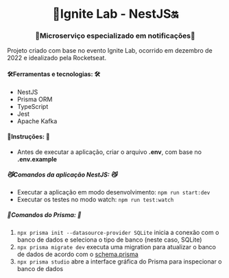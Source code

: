 <h1 align="center">🧪️Ignite Lab - NestJS🔛️</h1>

<h3 align="center">🔔️Microserviço especializado em notificações🔔️</h3>

<p>
    Projeto criado com base no evento Ignite Lab, ocorrido em dezembro de 2022 e idealizado pela 
    <a href="https://www.youtube.com/@rocketseat" style="text-decoration: none;">Rocketseat</a>.
</p>

<h4>🛠Ferramentas e tecnologias: 🛠</h4>
<ul>
    <li>NestJS</li>
    <li>Prisma ORM</li>
    <li>TypeScript</li>
    <li>Jest</li>
    <li>Apache Kafka</li>
</ul>

<h4>📜️Instruções: 📜️</h4>
<ul>
    <li>
        Antes de executar a aplicação, criar o arquivo <b>.env</b>, com base no <b>.env.example</b>
    </li>
</ul>

<h5>😼️Comandos da aplicação NestJS: 😼️</h5>
<ul>
    <li>
        Executar a aplicação em modo desenvolvimento: <code>npm run start:dev</code>
    </li>
    <li>
        Executar os testes no modo watch: <code>npm run test:watch</code>
    </li>
</ul>

<h5>💾️Comandos do Prisma: 💾️</h5>
<ol>
    <li>
        <code>npx prisma init --datasource-provider SQLite</code> inicia a conexão com o banco de dados e seleciona o tipo de banco (neste caso, SQLite)
    </li>
    <li>
        <code>npx prisma migrate dev</code> executa uma migration para atualizar o banco de dados de acordo com o <a href="app/prisma/schema.prisma">schema.prisma</a></b>
    </li>
    <li>
        <code>npx prisma studio</code> abre a interface gráfica do Prisma para inspecionar o banco de dados
    </li>
</ol>